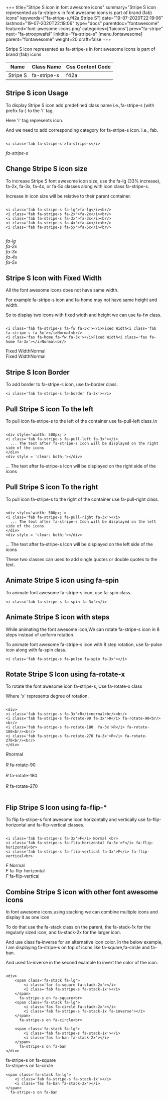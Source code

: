 +++
title="Stripe S icon in font awesome icons"
summary="Stripe S icon represented as fa-stripe-s in font awesome icons is part of brand (fab) icons"
keywords=["fa-stripe-s,f42a,Stripe S"]
date="19-07-2020T22:19:06"
lastmod="19-07-2020T22:19:06"
type="docs"
parentdoc="fontawesome"
featured='font-awesome-icons.png'
categories=['faicons']
prev="fa-stripe"
next="fa-stroopwafel"
linktitle="fa-stripe-s"
[menu.fontawesome]
parent="fontawesome"
weight=20
draft=false
+++


Stripe S icon represented as fa-stripe-s in font awesome icons is part of brand (fab) icons

<div class='table-responsive'><table class='table'><thead><tr><th>Name</th><th>Class Name</th><th>Css Content Code</th></tr></thead><tbody><tr><td>Stripe S</td><td>fa-stripe-s</td><td>f42a</td></tr></tbody></table></div>



## Stripe S icon Usage

To display Stripe S icon add predefined class name i.e.,fa-stripe-s (with prefix fa-) to the 'i' tag.

Here 'i' tag represents icon.

And we need to add corresponding category for fa-stripe-s icon. i.e., fab.


```

<i class='fab fa-stripe-s'>fa-stripe-s</i>
```

<i class='fab fa-stripe-s'>fa-stripe-s</i>




## Change Stripe S icon size
To increase Stripe S font awesome icon size, use the fa-lg (33% increase), fa-2x, fa-3x, fa-4x, or fa-5x classes along with icon class fa-stripe-s.

Increase in icon size will be relative to their parent container. 

```

<i class='fab fa-stripe-s fa-lg'>fa-lg</i><br/>
<i class='fab fa-stripe-s fa-2x'>fa-2x</i><br/>
<i class='fab fa-stripe-s fa-3x'>fa-3x</i><br/>
<i class='fab fa-stripe-s fa-4x'>fa-4x</i><br/>
<i class='fab fa-stripe-s fa-5x'>fa-5x</i><br/>
            
```

<i class='fab fa-stripe-s fa-lg'>fa-lg</i><br/>
<i class='fab fa-stripe-s fa-2x'>fa-2x</i><br/>
<i class='fab fa-stripe-s fa-3x'>fa-3x</i><br/>
<i class='fab fa-stripe-s fa-4x'>fa-4x</i><br/>
<i class='fab fa-stripe-s fa-5x'>fa-5x</i><br/>
            



## Stripe S Icon with Fixed Width 

All the font awesome icons does not have same width.

For example fa-stripe-s icon and fa-home may not have same height and width.

So to display two icons with fixed width and height we can use fa-fw class.


```

<i class='fab fa-stripe-s fa-fw fa-3x'></i>Fixed Width<i class='fab fa-stripe-s fa-3x'></i>Normal<br/>
<i class='fas fa-home fa-fw fa-3x'></i>Fixed Width<i class='fas fa-home fa-3x'></i>Normal<br/>
```

<i class='fab fa-stripe-s fa-fw fa-3x'></i>Fixed Width<i class='fab fa-stripe-s fa-3x'></i>Normal<br/>
<i class='fas fa-home fa-fw fa-3x'></i>Fixed Width<i class='fas fa-home fa-3x'></i>Normal<br/>



## Stripe S Icon Border 

To add border to fa-stripe-s icon, use fa-border class.


```
<i class='fab fa-stripe-s fa-border fa-3x'></i>

```
<i class='fab fa-stripe-s fa-border fa-3x'></i>





## Pull Stripe S icon To the left

To pull icon fa-stripe-s to the left of the container use fa-pull-left class.\n

```

<div style='width: 500px;'>
<i class='fab fa-stripe-s fa-pull-left fa-3x'></i>
  ... The text after fa-stripe-s Icon will be displayed on the right side of the icons
</div>
<div style = 'clear: both;'></div>
```

<div style='width: 500px;'>
<i class='fab fa-stripe-s fa-pull-left fa-3x'></i>
  ... The text after fa-stripe-s Icon will be displayed on the right side of the icons
</div>
<div style = 'clear: both;'></div>




## Pull Stripe S icon To the right
To pull icon fa-stripe-s to the right of the container use fa-pull-right class.

```

<div style='width: 500px;'>
<i class='fab fa-stripe-s fa-pull-right fa-3x'></i>
  ... The text after fa-stripe-s Icon will be displayed on the left side of the icons
</div>
<div style = 'clear: both;'></div>
```

<div style='width: 500px;'>
<i class='fab fa-stripe-s fa-pull-right fa-3x'></i>
  ... The text after fa-stripe-s Icon will be displayed on the left side of the icons
</div>
<div style = 'clear: both;'></div>

These two classes can used to add single quotes or double quotes to the text.


## Animate Stripe S icon using fa-spin
To animate font awesome fa-stripe-s icon, use fa-spin class.

```
<i class='fab fa-stripe-s fa-spin fa-3x'></i>
```
<i class='fab fa-stripe-s fa-spin fa-3x'></i>




## Animate Stripe S icon with steps
While animating the font awesome icon,We can rotate fa-stripe-s icon in 8 steps instead of uniform rotation.

To animate font awesome fa-stripe-s icon with 8 step rotation, use fa-pulse icon along with fa-spin class.


```
<i class='fab fa-stripe-s fa-pulse fa-spin fa-3x'></i>

```
<i class='fab fa-stripe-s fa-pulse fa-spin fa-3x'></i>





## Rotate Stripe S Icon using fa-rotate-x
To rotate the font awesome icon fa-stripe-s, Use fa-rotate-x class

Where 'x' represents degree of rotation.


```

<div>
<i class='fab fa-stripe-s fa-3x'>R</i>normal<br/><br/>
<i class='fab fa-stripe-s fa-rotate-90 fa-3x'>R</i> fa-rotate-90<br/><br/> 
<i class='fab fa-stripe-s fa-rotate-180  fa-3x'>R</i> fa-rotate-180<br/><br/> 
<i class='fab fa-stripe-s fa-rotate-270 fa-3x'>R</i> fa-rotate-270<br/><br/>
</div>
```

<div>
<i class='fab fa-stripe-s fa-3x'>R</i>normal<br/><br/>
<i class='fab fa-stripe-s fa-rotate-90 fa-3x'>R</i> fa-rotate-90<br/><br/> 
<i class='fab fa-stripe-s fa-rotate-180  fa-3x'>R</i> fa-rotate-180<br/><br/> 
<i class='fab fa-stripe-s fa-rotate-270 fa-3x'>R</i> fa-rotate-270<br/><br/>
</div>




## Flip Stripe S Icon using fa-flip-*
To flip fa-stripe-s font awesome icon horizontally and vertically use fa-flip-horizontal and fa-flip-vertical classes. 

```

<i class='fab fa-stripe-s fa-3x'>F</i> Normal <br>
<i class='fab fa-stripe-s fa-flip-horizontal fa-3x'>F</i> fa-flip-horizontal<br>
<i class='fab fa-stripe-s fa-flip-vertical fa-3x'>F</i> fa-flip-vertical<br>
```

<i class='fab fa-stripe-s fa-3x'>F</i> Normal <br>
<i class='fab fa-stripe-s fa-flip-horizontal fa-3x'>F</i> fa-flip-horizontal<br>
<i class='fab fa-stripe-s fa-flip-vertical fa-3x'>F</i> fa-flip-vertical<br>




## Combine Stripe S icon with other font awesome icons
In font awesome icons,using stacking we can combine multiple icons and display it as one icon 

To do that use the fa-stack class on the parent, the fa-stack-1x for the regularly sized icon, and fa-stack-2x for the larger icon.

And use class fa-inverse for an alternative icon color. 
In the below example, I am displaying fa-stripe-s on top of icons like fa-square,fa-circle and fa-ban.

And used fa-inverse in the second example to invert the color of the icon.

```

<div>
    <span class='fa-stack fa-lg'>
        <i class='far fa-square fa-stack-2x'></i>
        <i class='fab fa-stripe-s fa-stack-1x'></i>
    </span>
      fa-stripe-s on fa-square<br>
    <span class='fa-stack fa-lg'>
        <i class='fas fa-circle fa-stack-2x'></i>
        <i class='fab fa-stripe-s fa-stack-1x fa-inverse'></i>
    </span>
      fa-stripe-s on fa-circle<br>

    <span class='fa-stack fa-lg'>
        <i class='fab fa-stripe-s fa-stack-1x'></i>
        <i class='fas fa-ban fa-stack-2x'></i>
    </span>
      fa-stripe-s on fa-ban
</div>
```

<div>
    <span class='fa-stack fa-lg'>
        <i class='far fa-square fa-stack-2x'></i>
        <i class='fab fa-stripe-s fa-stack-1x'></i>
    </span>
      fa-stripe-s on fa-square<br>
    <span class='fa-stack fa-lg'>
        <i class='fas fa-circle fa-stack-2x'></i>
        <i class='fab fa-stripe-s fa-stack-1x fa-inverse'></i>
    </span>
      fa-stripe-s on fa-circle<br>

    <span class='fa-stack fa-lg'>
        <i class='fab fa-stripe-s fa-stack-1x'></i>
        <i class='fas fa-ban fa-stack-2x'></i>
    </span>
      fa-stripe-s on fa-ban
</div>






